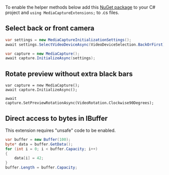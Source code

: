 To enable the helper methods below add this [NuGet package](https://www.nuget.org/packages/MMaitre.MediaCaptureExtensions/) to your C# project and `using MediaCaptureExtensions;` to .cs files.

## Select back or front camera

```c#
var settings = new MediaCaptureInitializationSettings();
await settings.SelectVideoDeviceAsync(VideoDeviceSelection.BackOrFirst);

var capture = new MediaCapture();
await capture.InitializeAsync(settings);
```

## Rotate preview without extra black bars

```c3
var capture = new MediaCapture();
await capture.InitializeAsync();

await capture.SetPreviewRotationAsync(VideoRotation.Clockwise90Degrees);
```

## Direct access to bytes in IBuffer

This extension requires "unsafe" code to be enabled.

```c#
var buffer = new Buffer(100);
byte* data = buffer.GetData();
for (int i = 0; i < buffer.Capacity; i++)
{
    data[i] = 42;
}
buffer.Length = buffer.Capacity;
```
